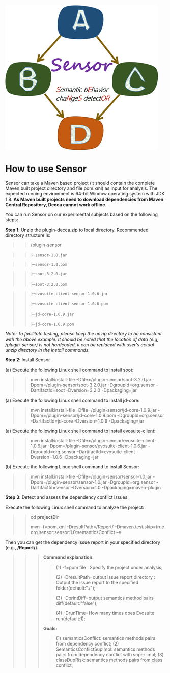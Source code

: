 &nbsp;&nbsp;&nbsp;&nbsp;&nbsp;&nbsp;&nbsp;&nbsp;&nbsp;&nbsp;&nbsp;&nbsp;&nbsp;&nbsp;&nbsp;&nbsp;&nbsp;&nbsp;&nbsp;&nbsp;&nbsp;&nbsp;&nbsp;&nbsp;&nbsp;&nbsp;&nbsp;&nbsp;&nbsp;&nbsp;&nbsp;&nbsp;&nbsp;&nbsp;&nbsp;&nbsp;&nbsp;&nbsp;&nbsp;&nbsp;&nbsp;&nbsp;&nbsp;&nbsp;&nbsp;&nbsp;&nbsp;![figure](https://github.com/SensorDC/Sensor/blob/master/Sensor%20logo2.png)

# How to use Sensor
Sensor can take a Maven based project (it should contain the complete Maven built project directory and file pom.xml) as input for analysis. The expected running environment is 64-bit Window operating system with JDK 1.8. **As Maven built projects need to download dependencies from Maven Central Repository, Decca cannot work offline.**

You can run Sensor on our experimental subjects based on the following steps:

**Step 1**: Unzip the plugin-decca.zip to local directory. Recommended directory structure is:

>> /plugin-sensor

>>     ├─sensor-1.0.jar

>>     ├─sensor-1.0.pom

>>     ├─soot-3.2.0.jar
>>
>>     ├─soot-3.2.0.pom

>>     ├─evosuite-client-sensor-1.0.6.jar
>>
>>     ├─evosuite-client-sensor-1.0.6.pom
>>
>>     ├─jd-core-1.0.9.jar
>>
>>     ├─jd-core-1.0.9.pom

*Note: To facilitate testing, please keep the unzip directory to be consistent with the above example. It should be noted that the location of data (e.g, /plugin-sensor) is not hardcoded, it can be replaced with user's actual unzip directory in the install commands.*

**Step 2**: Install Sensor

(a) Execute the following Linux shell command to install soot:

>> mvn install:install-file  -Dfile=/plugin-sensor/soot-3.2.0.jar  -Dpom=/plugin-sensor/soot-3.2.0.jar -DgroupId=org.sensor  -DartifactId=soot -Dversion=3.2.0 -Dpackaging=jar

(a) Execute the following Linux shell command to install jd-core:

>> mvn install:install-file  -Dfile=/plugin-sensor/jd-core-1.0.9.jar -Dpom=/plugin-sensor/jd-core-1.0.9.pom -DgroupId=org.sensor  -DartifactId=jd-core -Dversion=1.0.9 -Dpackaging=jar

(a) Execute the following Linux shell command to install evosuite-client:

>> mvn install:install-file  -Dfile=/plugin-sensor/evosuite-client-1.0.6.jar  -Dpom=/plugin-sensor/evosuite-client-1.0.6.jar -DgroupId=org.sensor  -DartifactId=evosuite-client -Dversion=1.0.6 -Dpackaging=jar

(b) Execute the following Linux shell command to install Sensor:

>> mvn install:install-file  -Dfile=/plugin-sensor/sensor-1.0.jar  -Dpom=/plugin-sensor/sensor-1.0.jar -DgroupId=org.sensor  -DartifactId=sensor -Dversion=1.0 -Dpackaging=maven-plugin

**Step 3**: Detect and assess the dependency conflict issues.

Execute the following Linux shell command to analyze the project:

>>cd **projectDir**
>>
>>mvn -f=pom.xml -DresultPath=/Report/ -Dmaven.test.skip=true org.sensor:sensor:1.0:semanticsConflict –e

Then you can get the dependency issue report in your specified directory (e.g., **/Report/**).

>>> **Command explanation:**
>>>
>>> >(1) -f=pom file : Specify the project under analysis;
>>> >
>>> >(2) -DresultPath=output issue report directory : Output the issue report to the specified folder(default:"./");
>>> >
>>> >(3) -DprintDiff=output semantics method pairs diff(default:"false");
>>> >
>>> >(4) -DrunTime=How many times does Evosuite run(default:1);
>>>
>>> **Goals:**
>>>
>>> >(1) semanticsConflict: semantics methods pairs from dependency conflict;
>>> >(2) SemanticsConflictSupImpl: semantics methods pairs from dependency conflict with super impl;
>>> >(3) classDupRisk: semantics methods pairs from class conflict;
